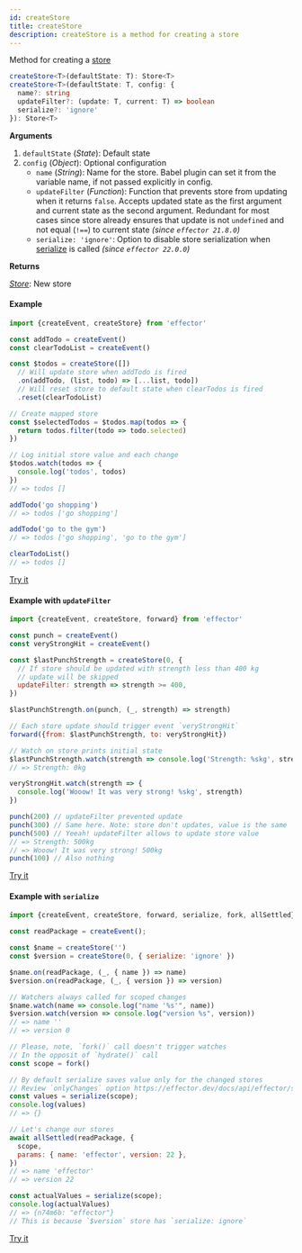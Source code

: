 ```yaml
---
id: createStore
title: createStore
description: createStore is a method for creating a store
---
```


Method for creating a [store](./Store.md)

```ts
createStore<T>(defaultState: T): Store<T>
createStore<T>(defaultState: T, config: {
  name?: string
  updateFilter?: (update: T, current: T) => boolean
  serialize?: 'ignore'
}): Store<T>
```

**Arguments**

1. `defaultState` (_State_): Default state
2. `config` (_Object_): Optional configuration
   - `name` (_String_): Name for the store. Babel plugin can set it from the variable name, if not passed explicitly in config.
   - `updateFilter` (_Function_): Function that prevents store from updating when it returns `false`. Accepts updated state as the first argument and current state as the second argument. Redundant for most cases since store already ensures that update is not `undefined` and not equal (`!==`) to current state _(since `effector 21.8.0`)_
   - `serialize: 'ignore'`: Option to disable store serialization when [serialize](./serialize.md) is called _(since `effector 22.0.0`)_

**Returns**

[_Store_](Store.md): New store

#### Example

```js
import {createEvent, createStore} from 'effector'

const addTodo = createEvent()
const clearTodoList = createEvent()

const $todos = createStore([])
  // Will update store when addTodo is fired
  .on(addTodo, (list, todo) => [...list, todo])
  // Will reset store to default state when clearTodos is fired
  .reset(clearTodoList)

// Create mapped store
const $selectedTodos = $todos.map(todos => {
  return todos.filter(todo => todo.selected)
})

// Log initial store value and each change
$todos.watch(todos => {
  console.log('todos', todos)
})
// => todos []

addTodo('go shopping')
// => todos ['go shopping']

addTodo('go to the gym')
// => todos ['go shopping', 'go to the gym']

clearTodoList()
// => todos []

```

[Try it](https://share.effector.dev/MNibrAFC)

#### Example with `updateFilter`

```js
import {createEvent, createStore, forward} from 'effector'

const punch = createEvent()
const veryStrongHit = createEvent()

const $lastPunchStrength = createStore(0, {
  // If store should be updated with strength less than 400 kg
  // update will be skipped
  updateFilter: strength => strength >= 400,
})

$lastPunchStrength.on(punch, (_, strength) => strength)

// Each store update should trigger event `veryStrongHit`
forward({from: $lastPunchStrength, to: veryStrongHit})

// Watch on store prints initial state
$lastPunchStrength.watch(strength => console.log('Strength: %skg', strength))
// => Strength: 0kg

veryStrongHit.watch(strength => {
  console.log('Wooow! It was very strong! %skg', strength)
})

punch(200) // updateFilter prevented update
punch(300) // Same here. Note: store don't updates, value is the same `0`
punch(500) // Yeeah! updateFilter allows to update store value
// => Strength: 500kg
// => Wooow! It was very strong! 500kg
punch(100) // Also nothing
```

[Try it](https://share.effector.dev/rtxfqObf)


#### Example with `serialize`

```js
import {createEvent, createStore, forward, serialize, fork, allSettled} from 'effector'

const readPackage = createEvent();

const $name = createStore('')
const $version = createStore(0, { serialize: 'ignore' })

$name.on(readPackage, (_, { name }) => name)
$version.on(readPackage, (_, { version }) => version)

// Watchers always called for scoped changes
$name.watch(name => console.log("name '%s'", name))
$version.watch(version => console.log("version %s", version))
// => name ''
// => version 0

// Please, note, `fork()` call doesn't trigger watches
// In the opposit of `hydrate()` call
const scope = fork()

// By default serialize saves value only for the changed stores
// Review `onlyChanges` option https://effector.dev/docs/api/effector/serialize
const values = serialize(scope);
console.log(values)
// => {}

// Let's change our stores
await allSettled(readPackage, {
  scope,
  params: { name: 'effector', version: 22 },
})
// => name 'effector'
// => version 22

const actualValues = serialize(scope);
console.log(actualValues)
// => {n74m6b: "effector"}
// This is because `$version` store has `serialize: ignore`
```

[Try it](https://share.effector.dev/aLKAHDOM)
